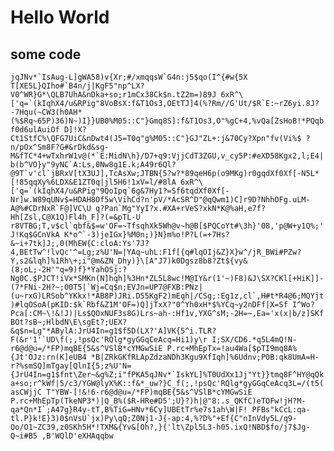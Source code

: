 # Hello World

## some code

```jqJNv*`IsAug-L]gWA58)v{Xr;#/xmqqsW`G4n:j5$qo(I^{#w{5X T[XE5L}QIho#`B4n/j|KgF5"np^LX?V0^WR}G*\QLB7UhA&nDka+so;r1mCx38Ck$n.tZ2m=)89J 6xR^\['q=`(kIqhX4/u&RPig"8VoBsX:f&T1Os3,OEtTJ]4(%?Rm//G'Ut/$R`E:~rZ6yi.8J?-7Hqu(~CW3(h0AH*(%$Rq~65P)36)N~)I}}UB0%M05::C"}Gmq8S]:f&T1Os3,O"%gC+4,%vQa[ZsHoB!*PQqbf0d6ulAuiOf D]!X?Ct1StfC%\QFG7UiC&nDwt4(J5=T0q"g%M05::C"}GJ"ZL+:j&70Cy?Xpn"fv(Vi%$ ?n/pOx^Sm8F?G#&rDkd&sg-M&fTC*4+wTxhrW1v@(*`E:MidN\h}/D7+q9:VjjCdT3ZGU,v_cy5P:#eXD58Kgx2,l;E4|b(b^VO}y"9yNC`A:Ls,0Nw8g1E.k;A49r6Ql?@9T`v'cl`jBRxV[tX3UJ],TcAsXw;JTBN{5?w?*89qeH6p(o9MKg)r0gqdXf0Xf[-N5L*[!85qqXy%6LDX&E1ZT0q|jl5H6!1xV=l/#8lA 6xR^\['q=`(kIqhX4/u&RPig"9QoIpq`6g&7Hy1?=Sf6tqdXf0Xf[-Nr]w.W89qUNv$=HDAH8Of5w\VihCd?n'pV/*AcSR^D"@qQwm1)C]r9D?NhhOFg.uLM-A@%#CDrNxR`F@]VC\U q?Pan`Mg"YyI?x.#XA+rVeS?xkN*K@%aH,e7f?Hh[Zsl,C@X1Q)Fl4h_F]?(=&pTL-U r8VTBG;T,v$cl`qbf&$=w'OF=~TfsqhXk5Wh@v~h@B[$PQCoYt#\3h}'08,'p@W+y1Q%;'J!Kq$GCnVkA K*o^`-3)jeIGx}%M0n;)}N}m%o!P?L(=+7Hs?&~i+7tk]J;,0(MhEW{C:cloA:Ys'7J?4,BEtTw^!lvQc'^=Lg;z%U'N=|YAq~uhL:F1f[{q#lqOIj&Z}X}w^/jR_BWi#PZw?Y,s2&lqh]%1Rh\+;i"@m&ZN_Dhy)}\[A"J7)k0Dgsz8b8?Zt${vy&(8;oL;-2H'"q=9)f}*YahOSj:?Ng0C.$PJCT!iVx*SMKn(N]hqh]%3Hn*ZL5L8wc!M@IY&r(1'~)F8)&J\SX?CKl[+HiK]]-(7*FNi-2H?~;00T5|`Wj=Cq$n;EVJn=UP7@FXB:PNz|(u~rxG)LRSob^YKkx!*AB8P)JRi.D55KgF2)mEqh|/CSg;:Eg1z,cl`,H#t*R4@6;MQYjt)#lqOSoA(pKID:$k`Rbf&Z1M'OF=)Q]jTxX?"0^Yh0xH*$%YCq~y2nDFf|X=Sf I^Wo?Pca[:CM~\!&!J)|Ls$QOxNUF3s8G)Lrs~ah-:Hf1v,YXG^sM;-2H=~,Ea='x(x|b/z]SKfBOt?sB~;HlbdN\E\sgEt?;UEX?&q$n=Lg"*ABylA:JrU4In=g1$f5D(LX?'A]VK{5^i.TLR?F(&r'1'`UD\f(;,!psQc'RQlg*gyGGqCeAcq=Hi1)y\r I;SX/CD6.*q5L4mQ!N-r6@d@u=/*FP)mqBE{5&s^VSlB*cYMGwSiE P.rc+MhEpTx=!au4Wa[$pTI9mq8A%{Jt'OJz:rn(K]eUB4 *B|ZRkGKfRLApZdzaNDh3Kgu9XfIqh]%6Udnv;P0B:qk8UmA=H-r?%smSQ]mTgay[QlnI{5;z%U'N={JrU4In=g1$fnt\Zer~&g%Z;i"fPKA5qJNv*`IskYL]%T0UdXx1Jj"Yt}}tmq8F^HY@qQka+so;r^kWf|5/c3/YGW@lyX%K::f&*_uw?}C_f(;,!psQc'RQlg*gyGGqCeAcq3L=/(t5(asCWjjC T"YBW-[!&!6-r6@d@u=/*FP)mqBE{5&s^VSlB*cYMGwSiE P.rc+MhEpTp(TkeNP3*)|Q_B%($R-HRe#D5';U}?)h|@"8:.s_QKfC)eTOFw!jH?M-qa*Qn*I`;A47g}R4y-tT,B%TiG=HNv*6Cy]UBEtTr%e7s1ah\W|F! PFBs"kCcL:qa-tl.P}k!E}3)0$nVsU`jx)Py\qQ;Z0Nj1-J{-ap:4,%?D%"+Ef{C"nInVdy5L/q9-Oo/O1~ZC39,z0SKh5H*!TXM&{Yv&[Oh?,}{'lt\Zpl5L3-h05.ixQ!NBD$fo/j7$Jg-Q~i#B5 ,B'WQlD'eXHAqqbw```
